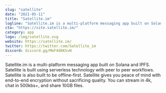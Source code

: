 ```yaml
---
slug: "satellite"
date: "2021-05-11"
title: "Satellite.im"
logline: "Satellite.im is a multi-platform messaging app built on Solana and IPFS."
cta: "https://site.satellite.im/"
category: app
logo: /img/satellite.svg
website: https://satellite.im/
twitter: https://twitter.com/Satellite_im
discord: discord.gg/MeF4d6KSvN
---
```


Satellite.im is a multi-platform messaging app built on Solana and IPFS. Satellite is built using serverless technology with peer to peer workflows. Satellite is also built to be offline-first. Satellite gives you peace of mind with end-to-end
encryption without sacrificing quality. You can stream in 4k, chat in 500kbs+, and share 10GB files.

